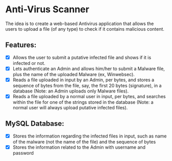 # Anti-Virus Scanner
The idea is to create a web-based Antivirus application that allows the users to upload a file (of any type) to check if it contains malicious content.


## Features: 
- [x] Allows the user to submit a putative infected file and shows if it is infected or not.
- [x] Lets authenticate an Admin and allows him/her to submit a Malware file, plus the name of the uploaded Malware (ex, Winwebsec).
- [x] Reads a file uploaded in input by an Admin, per bytes, and stores a sequence of bytes from the file, say, the first 20 bytes (signature), in a database (Note: an Admin uploads only Malware files).
- [x] Reads a file uploaded by a normal user in input, per bytes, and searches within the file for one of the strings stored in the database (Note: a normal user will always upload putative infected files). 

## MySQL Database:
- [x] Stores the information regarding the infected files in input, such as name of the malware (not the name of the file) and the sequence of bytes
- [x] Stores the information related to the Admin with username and password
